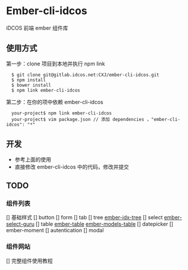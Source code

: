 # Ember-cli-idcos

iDCOS 前端 ember 组件库

## 使用方式

第一步：clone 项目到本地并执行 npm link

```shell
  $ git clone git@gitlab.idcos.net:CXJ/ember-cli-idcos.git
  $ npm install
  $ bower install
  $ npm link ember-cli-idcos
```


第二步：在你的项中依赖 ember-cli-idcos

```shell
  your-project$ npm link ember-cli-idcos 
  your-project$ vim package.json // 添加 dependencies ，"ember-cli-idcos": "*"
```


## 开发

* 参考上面的使用
* 直接修改 ember-cli-idcos 中的代码，修改并提交


## TODO 

### 组件列表

[] 基础样式
[] button
[] form 
[] tab 
[] tree  [ember-idx-tree](http://indexiatech.github.io/ember-idx-tree/simple)
[] select   [ember-select-guru](https://www.npmjs.com/package/ember-select-guru) 
[] table  [ember-table](http://addepar.github.io/ember-table/#/simple)  [ember-models-table](http://onechiporenko.github.io/ember-models-table/)
[] datepicker
[] ember-moment 
[] autentication 
[] modal

### 组件网站

[] 完整组件使用教程






